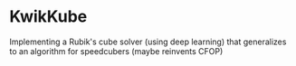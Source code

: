 # KwikKube
Implementing a Rubik's cube solver (using deep learning) that generalizes to an algorithm for speedcubers (maybe reinvents CFOP)
